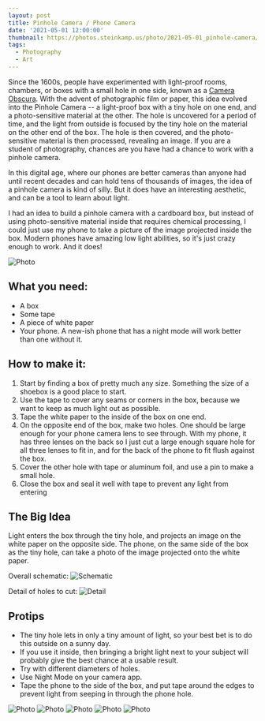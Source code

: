 ```yaml
---
layout: post
title: Pinhole Camera / Phone Camera
date: '2021-05-01 12:00:00'
thumbnail: https://photos.steinkamp.us/photo/2021-05-01_pinhole-camera/2021050117281610--1703653035229124392-IMG_2421.jpg?size=300x300&crop
tags:
  - Photography
  - Art
---
```


Since the 1600s, people have experimented with light-proof rooms, chambers, or boxes with a small hole in one side, known as a [Camera Obscura](https://en.wikipedia.org/wiki/Camera_obscura). With the advent of photographic film or paper, this idea evolved into the Pinhole Camera -- a light-proof box with a tiny hole on one end, and a photo-sensitive material at the other. The hole is uncovered for a period of time, and the light from outside is focused by the tiny hole on the material on the other end of the box. The hole is then covered, and the photo-sensitive material is then processed, revealing an image. If you are a student of photography, chances are you have had a chance to work with a pinhole camera.

In this digital age, where our phones are better cameras than anyone had until recent decades and can hold tens of thousands of images, the idea of a pinhole camera is kind of silly. But it does have an interesting aesthetic, and can be a tool to learn about light.

I had an idea to build a pinhole camera with a cardboard box, but instead of using photo-sensitive material inside that requires chemical processing, I could just use my phone to take a picture of the image projected inside the box. Modern phones have amazing low light abilities, so it's just crazy enough to work. And it does!

![Photo](https://photos.steinkamp.us/photo/2021-05-01_pinhole-camera/2021050117281610--7941475080171894289-IMG_2414.jpg)

## What you need:

- A box
- Some tape
- A piece of white paper
- Your phone. A new-ish phone that has a night mode will work better than one without it.

## How to make it:

1. Start by finding a box of pretty much any size. Something the size of a shoebox is a good place to start.
2. Use the tape to cover any seams or corners in the box, because we want to keep as much light out as possible.
3. Tape the white paper to the inside of the box on one end.
4. On the opposite end of the box, make two holes. One should be large enough for your phone camera lens to see through. With my phone, it has three lenses on the back so I just cut a large enough square hole for all three lenses to fit in, and for the back of the phone to fit flush against the box.
5. Cover the other hole with tape or aluminum foil, and use a pin to make a small hole.
6. Close the box and seal it well with tape to prevent any light from entering

## The Big Idea

Light enters the box through the tiny hole, and projects an image on the white paper on the opposite side. The phone, on the same side of the box as the tiny hole, can take a photo of the image projected onto the white paper.

Overall schematic:
![Schematic](https://photos.steinkamp.us/photo/2021-05-01_pinhole-camera/Pinhole%20Phone%20Camera.png)

Detail of holes to cut:
![Detail](https://photos.steinkamp.us/photo/2021-05-01_pinhole-camera/Pinhole%20Side%20of%20Box.png)

## Protips

- The tiny hole lets in only a tiny amount of light, so your best bet is to do this outside on a sunny day.
- If you use it inside, then bringing a bright light next to your subject will probably give the best chance at a usable result.
- Try with different diameters of holes.
- Use Night Mode on your camera app.
- Tape the phone to the side of the box, and put tape around the edges to prevent light from seeping in through the phone hole.

![Photo](https://photos.steinkamp.us/photo/2021-05-01_pinhole-camera/2021050117281610--2394490254023804056-IMG_2402.jpg)
![Photo](https://photos.steinkamp.us/photo/2021-05-01_pinhole-camera/2021050117281610-9106088658108536100-IMG_2405.jpg)
![Photo](https://photos.steinkamp.us/photo/2021-05-01_pinhole-camera/2021050117281610--314057480454485528-IMG_2420.jpg)
![Photo](https://photos.steinkamp.us/photo/2021-05-01_pinhole-camera/2021050117281610--1703653035229124392-IMG_2421.jpg)
![Photo](https://photos.steinkamp.us/photo/2021-05-01_pinhole-camera/2021050117281610--1470385380819093799-IMG_2427.jpg)
